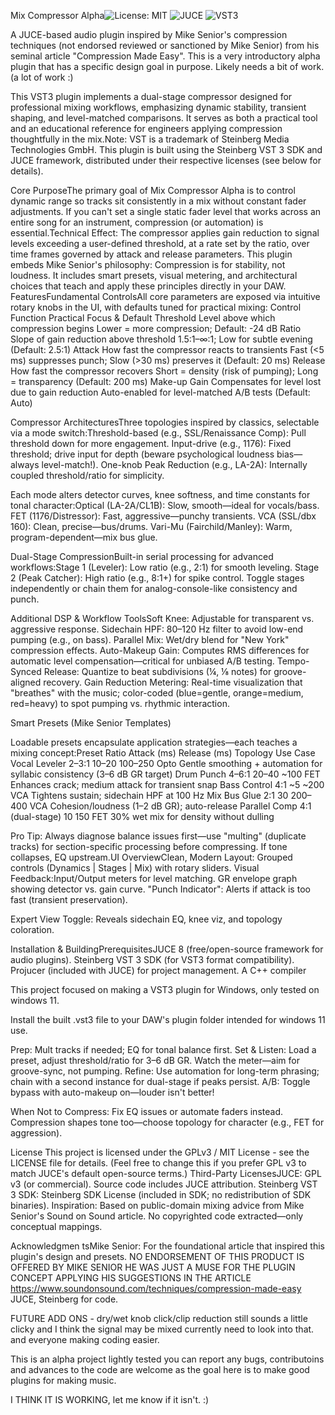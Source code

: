 Mix Compressor Alpha![License: MIT](https://img.shields.io/badge/License-MIT-yellow.svg)
![JUCE](https://img.shields.io/badge/JUCE-8-blue)
![VST3](https://img.shields.io/badge/VST3-Steinberg-red)

A JUCE-based audio plugin inspired by Mike Senior's compression techniques (not endorsed reviewed or sanctioned by Mike Senior) from his seminal article "Compression Made Easy".
This is a very introductory alpha plugin that has a specific design goal in purpose. Likely needs a bit of work. (a lot of work  :)


This VST3 plugin implements a dual-stage compressor designed for professional mixing workflows, emphasizing dynamic stability, transient shaping, and level-matched comparisons.
It serves as both a practical tool and an educational reference for engineers applying compression thoughtfully in the mix.Note: VST is a trademark of Steinberg Media Technologies GmbH.
This plugin is built using the Steinberg VST 3 SDK and JUCE framework, distributed under their respective licenses (see below for details).

Core PurposeThe primary goal of Mix Compressor Alpha is to control dynamic range so tracks sit consistently in a mix without constant fader adjustments. 
If you can't set a single static fader level that works across an entire song for an instrument, compression (or automation) is essential.Technical Effect: 
The compressor applies gain reduction to signal levels exceeding a user-defined threshold, at a rate set by the ratio, over time frames governed by attack and release parameters.
This plugin embeds Mike Senior's philosophy: Compression is for stability, not loudness. It includes smart presets, visual metering, and architectural choices that teach and apply these principles directly in your DAW.
FeaturesFundamental ControlsAll core parameters are exposed via intuitive rotary knobs in the UI, with defaults tuned for practical mixing:
Control
Function
Practical Focus & Default
Threshold
Level above which compression begins
Lower = more compression; Default: -24 dB
Ratio
Slope of gain reduction above threshold
1.5:1–∞:1; Low for subtle evening (Default: 2.5:1)
Attack
How fast the compressor reacts to transients
Fast (<5 ms) suppresses punch; Slow (>30 ms) preserves it (Default: 20 ms)
Release
How fast the compressor recovers
Short = density (risk of pumping); Long = transparency (Default: 200 ms)
Make-up Gain
Compensates for level lost due to gain reduction
Auto-enabled for level-matched A/B tests (Default: Auto)

Compressor ArchitecturesThree topologies inspired by classics, selectable via a mode switch:Threshold-based (e.g., SSL/Renaissance Comp): Pull threshold down for more engagement.
Input-drive (e.g., 1176): Fixed threshold; drive input for depth (beware psychological loudness bias—always level-match!).
One-knob Peak Reduction (e.g., LA-2A): Internally coupled threshold/ratio for simplicity.

Each mode alters detector curves, knee softness, and time constants for tonal character:Optical (LA-2A/CL1B): Slow, smooth—ideal for vocals/bass.
FET (1176/Distressor): Fast, aggressive—punchy transients.
VCA (SSL/dbx 160): Clean, precise—bus/drums.
Vari-Mu (Fairchild/Manley): Warm, program-dependent—mix bus glue.

Dual-Stage CompressionBuilt-in serial processing for advanced workflows:Stage 1 (Leveler): Low ratio (e.g., 2:1) for smooth leveling.
Stage 2 (Peak Catcher): High ratio (e.g., 8:1+) for spike control.
Toggle stages independently or chain them for analog-console-like consistency and punch.

Additional DSP & Workflow ToolsSoft Knee: Adjustable for transparent vs. aggressive response.
Sidechain HPF: 80–120 Hz filter to avoid low-end pumping (e.g., on bass).
Parallel Mix: Wet/dry blend for "New York" compression effects.
Auto-Makeup Gain: Computes RMS differences for automatic level compensation—critical for unbiased A/B testing.
Tempo-Synced Release: Quantize to beat subdivisions (¼, ⅛ notes) for groove-aligned recovery.
Gain Reduction Metering: Real-time visualization that "breathes" with the music; color-coded (blue=gentle, orange=medium, red=heavy) to spot pumping vs. rhythmic interaction.

Smart Presets (Mike Senior Templates)

Loadable presets encapsulate application strategies—each teaches a mixing concept:Preset
Ratio
Attack (ms)
Release (ms)
Topology
Use Case
Vocal Leveler
2–3:1
10–20
100–250
Opto
Gentle smoothing + automation for syllabic consistency (3–6 dB GR target)
Drum Punch
4–6:1
20–40
~100
FET
Enhances crack; medium attack for transient snap
Bass Control
4:1
~5
~200
VCA
Tightens sustain; sidechain HPF at 100 Hz
Mix Bus Glue
2:1
30
200–400
VCA
Cohesion/loudness (1–2 dB GR); auto-release
Parallel Comp
4:1 (dual-stage)
10
150
FET
30% wet mix for density without dulling

Pro Tip: Always diagnose balance issues first—use "multing" (duplicate tracks) for section-specific processing before compressing. If tone collapses, EQ upstream.UI OverviewClean, Modern Layout: Grouped controls (Dynamics | Stages | Mix) with rotary sliders.
Visual Feedback:Input/Output meters for level matching.
GR envelope graph showing detector vs. gain curve.
"Punch Indicator": Alerts if attack is too fast (transient preservation).

Expert View Toggle: Reveals sidechain EQ, knee viz, and topology coloration.

Installation & BuildingPrerequisitesJUCE 8 (free/open-source framework for audio plugins).
Steinberg VST 3 SDK (for VST3 format compatibility).
Projucer (included with JUCE) for project management.
A C++ compiler 

This project focused on making a VST3 plugin for Windows, only tested on windows 11.

Install the built .vst3 file to your DAW's plugin folder intended for windows 11 use.

Prep: Mult tracks if needed; EQ for tonal balance first.
Set & Listen: Load a preset, adjust threshold/ratio for 3–6 dB GR. Watch the meter—aim for groove-sync, not pumping.
Refine: Use automation for long-term phrasing; chain with a second instance for dual-stage if peaks persist.
A/B: Toggle bypass with auto-makeup on—louder isn't better!

When Not to Compress: Fix EQ issues or automate faders instead. Compression shapes tone too—choose topology for character (e.g., FET for aggression).

License
This project is licensed under the GPLv3 / MIT License - see the LICENSE file for details. (Feel free to change this if you prefer GPL v3 to match JUCE's default open-source terms.)
Third-Party LicensesJUCE: GPL v3 (or commercial). 
Source code includes JUCE attribution.
Steinberg VST 3 SDK: Steinberg SDK License (included in SDK; no redistribution of SDK binaries).
Inspiration: Based on public-domain mixing advice from Mike Senior's Sound on Sound article. No copyrighted code extracted—only conceptual mappings.

Acknowledgmen
tsMike Senior: For the foundational article that inspired this plugin's design and presets.   NO ENDORSEMENT OF THIS PRODUCT IS OFFERED BY MIKE SENIOR HE WAS JUST A MUSE FOR THE PLUGIN CONCEPT APPLYING HIS SUGGESTIONS IN THE ARTICLE 
https://www.soundonsound.com/techniques/compression-made-easy
JUCE, Steinberg for code.

FUTURE ADD ONS - dry/wet knob click/clip reduction still sounds a little clicky and I think the signal may be mixed currently need to look into that.
and everyone making coding easier. 

 This is an alpha project lightly tested you can report any bugs, contributoins and advances to the code are welcome as the goal here is to make good plugins for making music. 

 
I THINK IT IS WORKING, let me know if it isn't. :)
